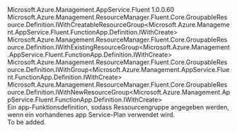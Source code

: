 <Type Name="IExistingAppServicePlanWithGroup" FullName="Microsoft.Azure.Management.AppService.Fluent.FunctionApp.Definition.IExistingAppServicePlanWithGroup">
  <TypeSignature Language="C#" Value="public interface IExistingAppServicePlanWithGroup : Microsoft.Azure.Management.ResourceManager.Fluent.Core.GroupableResource.Definition.IWithCreatableResourceGroup&lt;Microsoft.Azure.Management.AppService.Fluent.FunctionApp.Definition.IWithCreate&gt;, Microsoft.Azure.Management.ResourceManager.Fluent.Core.GroupableResource.Definition.IWithExistingResourceGroup&lt;Microsoft.Azure.Management.AppService.Fluent.FunctionApp.Definition.IWithCreate&gt;, Microsoft.Azure.Management.ResourceManager.Fluent.Core.GroupableResource.Definition.IWithGroup&lt;Microsoft.Azure.Management.AppService.Fluent.FunctionApp.Definition.IWithCreate&gt;, Microsoft.Azure.Management.ResourceManager.Fluent.Core.GroupableResource.Definition.IWithNewResourceGroup&lt;Microsoft.Azure.Management.AppService.Fluent.FunctionApp.Definition.IWithCreate&gt;" />
  <TypeSignature Language="ILAsm" Value=".class public interface auto ansi abstract IExistingAppServicePlanWithGroup implements class Microsoft.Azure.Management.ResourceManager.Fluent.Core.GroupableResource.Definition.IWithCreatableResourceGroup`1&lt;class Microsoft.Azure.Management.AppService.Fluent.FunctionApp.Definition.IWithCreate&gt;, class Microsoft.Azure.Management.ResourceManager.Fluent.Core.GroupableResource.Definition.IWithExistingResourceGroup`1&lt;class Microsoft.Azure.Management.AppService.Fluent.FunctionApp.Definition.IWithCreate&gt;, class Microsoft.Azure.Management.ResourceManager.Fluent.Core.GroupableResource.Definition.IWithGroup`1&lt;class Microsoft.Azure.Management.AppService.Fluent.FunctionApp.Definition.IWithCreate&gt;, class Microsoft.Azure.Management.ResourceManager.Fluent.Core.GroupableResource.Definition.IWithNewResourceGroup`1&lt;class Microsoft.Azure.Management.AppService.Fluent.FunctionApp.Definition.IWithCreate&gt;" />
  <TypeSignature Language="DocId" Value="T:Microsoft.Azure.Management.AppService.Fluent.FunctionApp.Definition.IExistingAppServicePlanWithGroup" />
  <TypeSignature Language="VB.NET" Value="Public Interface IExistingAppServicePlanWithGroup&#xA;Implements IWithCreatableResourceGroup(Of IWithCreate), IWithExistingResourceGroup(Of IWithCreate), IWithGroup(Of IWithCreate), IWithNewResourceGroup(Of IWithCreate)" />
  <TypeSignature Language="F#" Value="type IExistingAppServicePlanWithGroup = interface&#xA;    interface IWithGroup&lt;IWithCreate&gt;&#xA;    interface IWithExistingResourceGroup&lt;IWithCreate&gt;&#xA;    interface IWithNewResourceGroup&lt;IWithCreate&gt;&#xA;    interface IWithCreatableResourceGroup&lt;IWithCreate&gt;" />
  <AssemblyInfo>
    <AssemblyName>Microsoft.Azure.Management.AppService.Fluent</AssemblyName>
    <AssemblyVersion>1.0.0.60</AssemblyVersion>
  </AssemblyInfo>
  <Interfaces>
    <Interface>
      <InterfaceName>Microsoft.Azure.Management.ResourceManager.Fluent.Core.GroupableResource.Definition.IWithCreatableResourceGroup&lt;Microsoft.Azure.Management.AppService.Fluent.FunctionApp.Definition.IWithCreate&gt;</InterfaceName>
    </Interface>
    <Interface>
      <InterfaceName>Microsoft.Azure.Management.ResourceManager.Fluent.Core.GroupableResource.Definition.IWithExistingResourceGroup&lt;Microsoft.Azure.Management.AppService.Fluent.FunctionApp.Definition.IWithCreate&gt;</InterfaceName>
    </Interface>
    <Interface>
      <InterfaceName>Microsoft.Azure.Management.ResourceManager.Fluent.Core.GroupableResource.Definition.IWithGroup&lt;Microsoft.Azure.Management.AppService.Fluent.FunctionApp.Definition.IWithCreate&gt;</InterfaceName>
    </Interface>
    <Interface>
      <InterfaceName>Microsoft.Azure.Management.ResourceManager.Fluent.Core.GroupableResource.Definition.IWithNewResourceGroup&lt;Microsoft.Azure.Management.AppService.Fluent.FunctionApp.Definition.IWithCreate&gt;</InterfaceName>
    </Interface>
  </Interfaces>
  <Docs>
    <summary>
            Ein app-Funktionsdefinition, sodass Ressourcengruppe angegeben werden, wenn ein vorhandenes app Service-Plan verwendet wird.
            </summary>
    <remarks>To be added.</remarks>
  </Docs>
  <Members />
</Type>